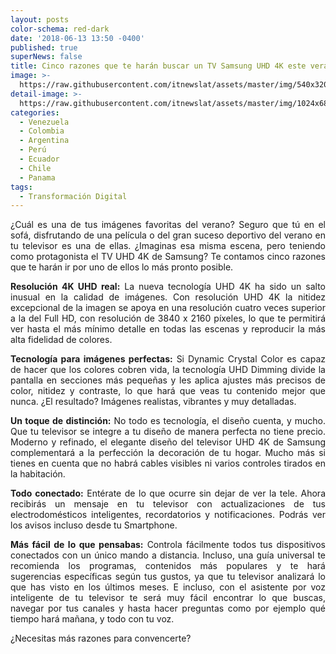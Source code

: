 ```yaml
---
layout: posts
color-schema: red-dark
date: '2018-06-13 13:50 -0400'
published: true
superNews: false
title: Cinco razones que te harán buscar un TV Samsung UHD 4K este verano
image: >-
  https://raw.githubusercontent.com/itnewslat/assets/master/img/540x320/Distancia-Samsung-p.jpg
detail-image: >-
  https://raw.githubusercontent.com/itnewslat/assets/master/img/1024x680/Distancia-Samsung-g.jpg
categories:
  - Venezuela
  - Colombia
  - Argentina
  - Perú
  - Ecuador
  - Chile
  - Panama
tags:
  - Transformación Digital
---
```

<p style="text-align: justify;">¿Cuál es una de tus imágenes favoritas del verano? Seguro que tú en el sofá, disfrutando de una película o del gran suceso deportivo del verano en tu televisor es una de ellas. ¿Imaginas esa misma escena, pero teniendo como protagonista el TV UHD 4K de Samsung? Te contamos cinco razones que te harán ir por uno de ellos lo más pronto posible.</p>

<p style="text-align: justify;"><Strong>Resolución 4K UHD real:</Strong> La nueva tecnología UHD 4K ha sido un salto inusual en la calidad de imágenes. Con resolución UHD 4K la nitidez excepcional de la imagen se apoya en una resolución cuatro veces superior a la del Full HD, con resolución de 3840 x 2160 píxeles, lo que te permitirá ver hasta el más mínimo detalle en todas las escenas y reproducir la más alta fidelidad de colores.</p>

<p style="text-align: justify;"><Strong>Tecnología para imágenes perfectas:</Strong> Si Dynamic Crystal Color es capaz de hacer que los colores cobren vida, la tecnología UHD Dimming divide la pantalla en secciones más pequeñas y les aplica ajustes más precisos de color, nitidez y contraste, lo que hará que veas tu contenido mejor que nunca. ¿El resultado? Imágenes realistas, vibrantes y muy detalladas.</p>

<p style="text-align: justify;"><Strong>Un toque de distinción:</Strong> No todo es tecnología, el diseño cuenta, y mucho. Que tu televisor se integre a tu diseño de manera perfecta no tiene precio. Moderno y refinado, el elegante diseño del televisor UHD 4K de Samsung complementará a la perfección la decoración de tu hogar. Mucho más si tienes en cuenta que no habrá cables visibles ni varios controles tirados en la habitación.</p>

<p style="text-align: justify;"><Strong>Todo conectado:</Strong> Entérate de lo que ocurre sin dejar de ver la tele. Ahora recibirás un mensaje en tu televisor con actualizaciones de tus electrodomésticos inteligentes, recordatorios y notificaciones. Podrás ver los avisos incluso desde tu Smartphone.</p>

<p style="text-align: justify;"><Strong>Más fácil de lo que pensabas:</Strong> Controla fácilmente todos tus dispositivos conectados con un único mando a distancia. Incluso, una guía universal te recomienda los programas, contenidos más populares y te hará sugerencias específicas según tus gustos, ya que tu televisor analizará lo que has visto en los últimos meses. E incluso, con el asistente por voz inteligente de tu televisor te será muy fácil encontrar lo que buscas, navegar por tus canales y hasta hacer preguntas como por ejemplo qué tiempo hará mañana, y todo con tu voz.</p>

¿Necesitas más razones para convencerte?